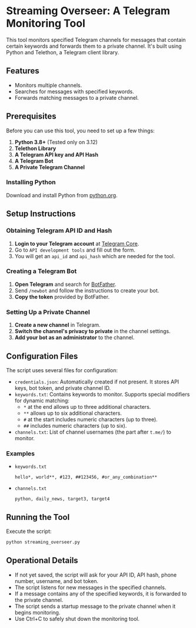 # Streaming Overseer: A Telegram Monitoring Tool

This tool monitors specified Telegram channels for messages that contain certain keywords and forwards them to a private channel. It's built using Python and Telethon, a Telegram client library.

## Features

- Monitors multiple channels.
- Searches for messages with specified keywords.
- Forwards matching messages to a private channel.

## Prerequisites

Before you can use this tool, you need to set up a few things:

1. **Python 3.8+** (Tested only on 3.12)
2. **Telethon Library**
3. **A Telegram API key and API Hash**
4. **A Telegram Bot**
5. **A Private Telegram Channel**

### Installing Python

Download and install Python from [python.org](https://www.python.org/downloads/).

## Setup Instructions

### Obtaining Telegram API ID and Hash

1. **Login to your Telegram account** at [Telegram Core](https://my.telegram.org).
2. Go to `API development tools` and fill out the form.
3. You will get an `api_id` and `api_hash` which are needed for the tool.

### Creating a Telegram Bot

1. **Open Telegram** and search for [BotFather](https://t.me/botfather).
2. Send `/newbot` and follow the instructions to create your bot.
3. **Copy the token** provided by BotFather.

### Setting Up a Private Channel

1. **Create a new channel** in Telegram.
2. **Switch the channel's privacy to private** in the channel settings.
3. **Add your bot as an administrator** to the channel.

## Configuration Files

The script uses several files for configuration:

- `credentials.json`: Automatically created if not present. It stores API keys, bot token, and private channel ID.
- `keywords.txt`: Contains keywords to monitor. Supports special modifiers for dynamic matching:
  - `*` at the end allows up to three additional characters.
  - `**` allows up to six additional characters.
  - `#` at the start includes numeric characters (up to three).
  - `##` includes numeric characters (up to six).
- `channels.txt`: List of channel usernames (the part after `t.me/`) to monitor.

### Examples

- `keywords.txt`
  ```
  hello*, world**, #123, ##123456, #or_any_combination**
  ```
- `channels.txt`
  ```
  python, daily_news, target3, target4
  ```


## Running the Tool

Execute the script:

```bash
python streaming_overseer.py
```

## Operational Details

- If not yet saved, the script will ask for your API ID, API hash, phone number, username, and bot token. 
- The script listens for new messages in the specified channels.
- If a message contains any of the specified keywords, it is forwarded to the private channel.
- The script sends a startup message to the private channel when it begins monitoring.
- Use Ctrl+C to safely shut down the monitoring tool.